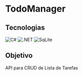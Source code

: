 # TodoManager

## Tecnologias

![C#](https://img.shields.io/badge/C%23-239120?style=for-the-badge&logo=c-sharp&logoColor=white)
![.NET](https://img.shields.io/badge/.NET-5C2D91?style=for-the-badge&logo=.net&logoColor=white)
![SqLite](https://img.shields.io/badge/SqLite-Database-blue?logo=sqlite&style=for-the-badge&logoColor=white)

## Objetivo

API para CRUD de Lista de Tarefas
